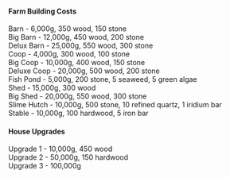 #### Farm Building Costs
Barn - 6,000g, 350 wood, 150 stone  
Big Barn - 12,000g, 450 wood, 200 stone  
Delux Barn - 25,000g, 550 wood, 300 stone  
Coop - 4,000g, 300 wood, 100 stone  
Big Coop - 10,000g, 400 wood, 150 stone  
Deluxe Coop - 20,000g, 500 wood, 200 stone  
Fish Pond - 5,000g, 200 stone, 5 seaweed, 5 green algae  
Shed - 15,000g, 300 wood  
Big Shed - 20,000g, 550 wood, 300 stone  
Slime Hutch - 10,000g, 500 stone, 10 refined quartz, 1 iridium bar  
Stable - 10,000g, 100 hardwood, 5 iron bar  


#### House Upgrades
Upgrade 1 - 10,000g, 450 wood  
Upgrade 2 - 50,000g, 150 hardwood  
Upgrade 3 - 100,000g  

